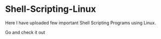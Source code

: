 # Shell-Scripting-Linux

Here I have uploaded few important Shell Scripting Programs using Linux. 

Go and check it out
